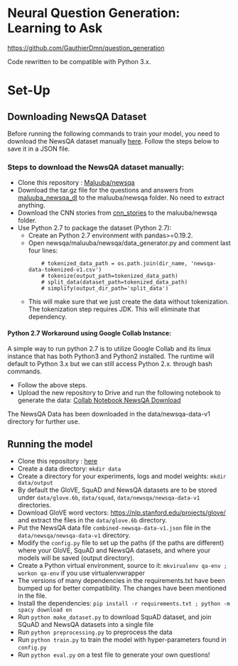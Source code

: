 # Neural Question Generation: Learning to Ask

https://github.com/GauthierDmn/question_generation

Code rewritten to be compatible with Python 3.x.


# Set-Up
## Downloading NewsQA Dataset
Before running the following commands to train your model, you need to download the NewsQA dataset manually [here](https://github.com/Maluuba/newsqa). Follow the steps below to save it in a JSON file.

### Steps to download the NewsQA dataset manually:
* Clone this repository : [Maluuba/newsqa](https://github.com/Maluuba/newsqa)
* Download the tar.gz file for the questions and answers from [maluuba_newsqa_dl](https://msropendata.com/datasets/939b1042-6402-4697-9c15-7a28de7e1321) to the maluuba/newsqa folder. No need to extract anything.
* Download the CNN stories from [cnn_stories](http://cs.nyu.edu/~kcho/DMQA/) to the maluuba/newsqa folder.
* Use Python 2.7 to package the dataset (Python 2.7):
    * Create an Python 2.7 environment with pandas>=0.19.2.
    * Open newsqa/maluuba/newsqa/data_generator.py and comment last four lines:
      ```
          # tokenized_data_path = os.path.join(dir_name, 'newsqa-data-tokenized-v1.csv')
          # tokenize(output_path=tokenized_data_path)
          # split_data(dataset_path=tokenized_data_path)
          # simplify(output_dir_path='split_data')
      ```
    * This will make sure that we just create the data without tokenization. The tokenization step requires JDK. This will eliminate that dependency.
    


#### Python 2.7 Workaround using Google Collab Instance:
A simple way to run python 2.7 is to utilize Google Collab and its linux instance that has both Python3 and Python2 installed. 
The runtime will default to Python 3.x but we can still access Python 2.x. through bash commands. 
* Follow the above steps. 
* Upload the new repository to Drive and run the following notebook to generate the data: [Collab Notebook NewsQA Download](https://colab.research.google.com/drive/1KVKnLXeicWt1qYzBoblqak-ZM6EQ6l-b?usp=sharing)

The NewsQA Data has been downloaded in the data/newsqa-data-v1 directory for further use.

## Running the model

* Clone this repository : [here](https://github.com/GauthierDmn/question_generation)
* Create a data directory: `mkdir data`
* Create a directory for your experiments, logs and model weights: `mkdir data/output`
* By default the GloVE, SquAD and NewsQA datasets are to be stored under 
`data/glove.6b`, 
`data/squad`, 
`data/newsqa/newsqa-data-v1` directories.
* Download GloVE word vectors: https://nlp.stanford.edu/projects/glove/ and extract the files in the `data/glove.6b` directory.
* Put the NewsQA data file `combined-newsqa-data-v1.json` file in the `data/newsqa/newsqa-data-v1` directory. 
* Modify the `config.py` file to set up the paths (if the paths are different) where your GloVE, SquAD and NewsQA datasets, and where your models will be saved (output directory).
* Create a Python virtual environment, source to it: `mkvirualenv qa-env ; workon qa-env` if you use virtualenvwrapper
* The versions of many dependencies in the requirements.txt have been bumped up for better compatibility. The changes have been mentioned in the file.
* Install the dependencies: `pip install -r requirements.txt ; python -m spacy download en`
* Run `python make_dataset.py` to download SquAD dataset, and join SQuAD and NewsQA datasets into a single file
* Run `python preprocessing.py` to preprocess the data
* Run `python train.py` to train the model with hyper-parameters found in `config.py`
* Run `python eval.py` on a test file to generate your own questions!


